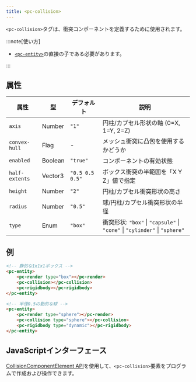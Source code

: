 ```yaml
---
title: <pc-collision>
---
```


`<pc-collision>`タグは、衝突コンポーネントを定義するために使用されます。

:::note[使い方]

* [`<pc-entity>`](../pc-entity)の直接の子である必要があります。

:::

## 属性

<div className="attribute-table">

| 属性 | 型 | デフォルト | 説明 |
| --- | --- | --- | --- |
| `axis` | Number | `"1"` | 円柱/カプセル形状の軸 (0=X, 1=Y, 2=Z) |
| `convex-hull` | Flag | - | メッシュ衝突に凸包を使用するかどうか |
| `enabled` | Boolean | `"true"` | コンポーネントの有効状態 |
| `half-extents` | Vector3 | `"0.5 0.5 0.5"` | ボックス衝突の半範囲を「X Y Z」値で指定 |
| `height` | Number | `"2"` | 円柱/カプセル衝突形状の高さ |
| `radius` | Number | `"0.5"` | 球/円柱/カプセル衝突形状の半径 |
| `type` | Enum | `"box"` | 衝突形状: `"box"` \| `"capsule"` \| `"cone"` \| `"cylinder"` \| `"sphere"` |

</div>

## 例

```html
<!-- 静的な1x1x1ボックス -->
<pc-entity>
    <pc-render type="box"></pc-render>
    <pc-collision></pc-collision>
    <pc-rigidbody></pc-rigidbody>
</pc-entity>

<!-- 半径0.5の動的な球 -->
<pc-entity>
    <pc-render type="sphere"></pc-render>
    <pc-collision type="sphere"></pc-collision>
    <pc-rigidbody type="dynamic"></pc-rigidbody>
</pc-entity>
```

## JavaScriptインターフェース

[CollisionComponentElement API](https://api.playcanvas.com/web-components/classes/CollisionComponentElement.html)を使用して、`<pc-collision>`要素をプログラムで作成および操作できます。
